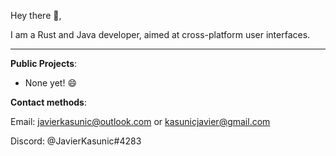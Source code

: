 Hey there 👋,

I am a Rust and Java developer, aimed at cross-platform user interfaces.

---------------
**Public Projects**:
- None yet! :smile:

**Contact methods**:

  Email: javierkasunic@outlook.com or kasunicjavier@gmail.com

  Discord: @JavierKasunic#4283
